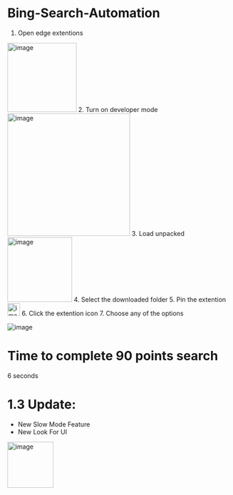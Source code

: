 # Bing-Search-Automation
1. Open edge extentions
<img width="155" alt="image" src="https://user-images.githubusercontent.com/48161673/210163596-9efdf7ed-b69b-47df-8178-536da87adae5.png">
2. Turn on developer mode
<img width="275" alt="image" src="https://user-images.githubusercontent.com/48161673/210163605-76cc5668-b04a-4949-9c11-d48fcd3512ec.png">
3. Load unpacked
<img width="145" alt="image" src="https://user-images.githubusercontent.com/48161673/210163617-b42e088d-9a07-43fc-a09a-1273ca2fe7da.png">
4. Select the downloaded folder
5. Pin the extention
<img width="28" alt="image" src="https://user-images.githubusercontent.com/48161673/210163624-6d37a14b-2238-42e5-92e5-bfa2b0356487.png">
6. Click the extention icon
7. Choose any of the options

![image](https://user-images.githubusercontent.com/48161673/212246675-9400adcb-3ae1-4ed6-b85a-4752b09d6a3f.png)
# Time to complete 90 points search
6 seconds

# 1.3 Update:
 - New Slow Mode Feature
 - New Look For UI
 <img width="103" alt="image" src="https://user-images.githubusercontent.com/48161673/213361715-1ed74f14-0f33-4da0-afe1-36755559260d.png">

